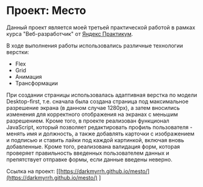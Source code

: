 # Проект: Место

Данный проект является моей третьей практической работой в рамках курса "Веб-разработчик" от [Яндекс Практикум](https://practicum.yandex.ru/). 

В ходе выполнения работы использовались различные технологии верстки:
* Flex
* Grid
* Анимация
* Трансформации

При создании страницы использовалась адаптивная верстка по модели Desktop-first, т.е. сначала была создана страница под максимальное разрешение экрана (в данном случае 1280px), а затем вносились изменения для корректного отображения на экранах с меньшим разрешением. Кроме того, в проекте реализован функционал JavaScript, который позволяет редактировать профиль пользователя - менять имя и должность, а также добавлять карточки с изображением и подписью и ставить лайки под каждой картинкой, включая вновь добавленные. Кроме того, реализована валидация форм, которая проверяет правильность введенных пользователем данных и препятствует отправке формы, если данные введены неверно.

Ссылка на проект: [[https://darkmyrrh.github.io/mesto/](https://darkmyrrh.github.io/mesto/)
]

